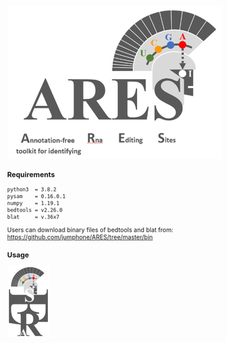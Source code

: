 <img src="https://github.com/jumphone/PhenoPro/raw/master/IMG/ARES_logo_text.png" width="500">

### Requirements

    python3  = 3.8.2
    pysam    = 0.16.0.1
    numpy    = 1.19.1
    bedtools = v2.26.0
    blat     = v.36x7

Users can download binary files of bedtools and blat from: https://github.com/jumphone/ARES/tree/master/bin

### Usage

<img src="https://github.com/jumphone/PhenoPro/raw/master/IMG/ARES_role.png" width="100">


